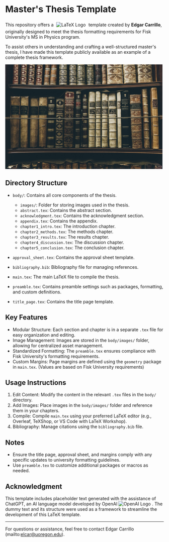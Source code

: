 # Master's Thesis Template

This repository offers a <img src="https://upload.wikimedia.org/wikipedia/commons/9/92/LaTeX_logo.svg" alt="LaTeX Logo" title="LaTeX Logo" style="background-color:white; padding:5px; width:50px; height:auto;"> template created by **Edgar Carrillo**, originally designed to meet the thesis formatting requirements for Fisk University's MS in Physics program. 

To assist others in understanding and crafting a well-structured master's thesis, I have made this template publicly available as an example of a complete thesis framework.

<img src="./body/images/books.jpg" alt="Books Image" title="This is a books image" width="500">



## Directory Structure
- `body/`: Contains all core components of the thesis.
  - `images/`: Folder for storing images used in the thesis.
  - `abstract.tex`: Contains the abstract section.
  - `acknowledgment.tex`: Contains the acknowledgment section.
  - `appendix.tex`: Contains the appendix.
  - `chapter1_intro.tex`: The introduction chapter.
  - `chapter2_methods.tex`: The methods chapter.
  - `chapter3_results.tex`: The results chapter.
  - `chapter4_discussion.tex`: The discussion chapter.
  - `chapter5_conclusion.tex`: The conclusion chapter.

- `approval_sheet.tex`: Contains the approval sheet template.
- `bibliography.bib`: Bibliography file for managing references.
- `main.tex`: The main LaTeX file to compile the thesis.
- `preamble.tex`: Contains preamble settings such as packages, formatting, and custom definitions.
- `title_page.tex`: Contains the title page template.

## Key Features
- Modular Structure: Each section and chapter is in a separate `.tex` file for easy organization and editing.
- Image Management: Images are stored in the `body/images/` folder, allowing for centralized asset management.
- Standardized Formatting: The `preamble.tex` ensures compliance with Fisk University's formatting requirements.
- Custom Margins: Page margins are defined using the `geometry` package in `main.tex`. (Values are based on Fisk University requirements)

## Usage Instructions
1. Edit Content: Modify the content in the relevant `.tex` files in the `body/` directory.
2. Add Images: Place images in the `body/images/` folder and reference them in your chapters.
3. Compile: Compile `main.tex` using your preferred LaTeX editor (e.g., Overleaf, TeXShop, or VS Code with LaTeX Workshop).
4. Bibliography: Manage citations using the `bibliography.bib` file.

## Notes
- Ensure the title page, approval sheet, and margins comply with any specific updates to university formatting guidelines.
- Use `preamble.tex` to customize additional packages or macros as needed.

## Acknowledgment
This template includes placeholder text generated with the assistance of ChatGPT, an AI language model developed by OpenAI <img src="https://openai.com/favicon.ico" alt="OpenAI Logo" title="OpenAI Logo" style="width:20px; height:auto;"> 
. The dummy text and its structure were used as a framework to streamline the development of this LaTeX template.


---

For questions or assistance, feel free to contact Edgar Carrillo (mailto:elcar@uoregon.edu).
